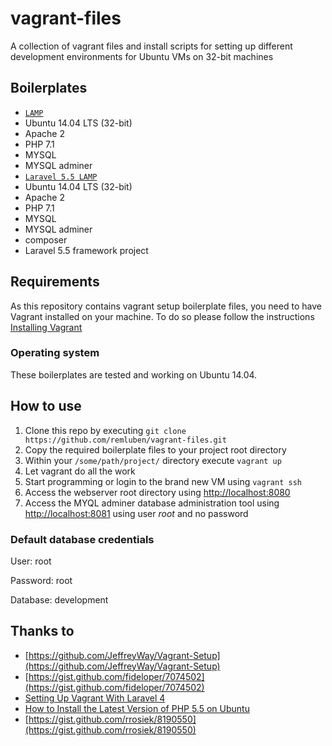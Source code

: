 # vagrant-files

A collection of vagrant files and install scripts for setting up different development environments for Ubuntu VMs on 32-bit machines

## Boilerplates

- [`LAMP`](./boilerplates/lamp)
 - Ubuntu 14.04 LTS (32-bit)
 - Apache 2
 - PHP 7.1
 - MYSQL
 - MYSQL adminer
- [`Laravel 5.5 LAMP`](./boilerplates/lamp-laravel)
 - Ubuntu 14.04 LTS (32-bit)
 - Apache 2
 - PHP 7.1
 - MYSQL
 - MYSQL adminer
 - composer
 - Laravel 5.5 framework project

## Requirements

As this repository contains vagrant setup boilerplate files, you need to have Vagrant installed on your machine. To do so please follow the instructions [Installing Vagrant](http://docs.vagrantup.com/v2/installation/)

### Operating system

These boilerplates are tested and working on Ubuntu 14.04.

## How to use

1. Clone this repo by executing `git clone https://github.com/remluben/vagrant-files.git`
2. Copy the required boilerplate files to your project root directory
3. Within your `/some/path/project/` directory execute `vagrant up`
4. Let vagrant do all the work
5. Start programming or login to the brand new VM using `vagrant ssh`
6. Access the webserver root directory using [http://localhost:8080](http://localhost:8080)
7. Access the MYQL adminer database administration tool using [http://localhost:8081](http://localhost:8081) using user *root* and no password

### Default database credentials

User:     root

Password: root

Database: development

## Thanks to

- [https://github.com/JeffreyWay/Vagrant-Setup](https://github.com/JeffreyWay/Vagrant-Setup)
- [https://gist.github.com/fideloper/7074502](https://gist.github.com/fideloper/7074502)
- [Setting Up Vagrant With Laravel 4](http://culttt.com/2013/06/17/setting-up-vagrant-with-laravel-4/)
- [How to Install the Latest Version of PHP 5.5 on Ubuntu](http://www.dev-metal.com/how-to-setup-latest-version-of-php-5-5-on-ubuntu-12-04-lts/)
- [https://gist.github.com/rrosiek/8190550](https://gist.github.com/rrosiek/8190550)
